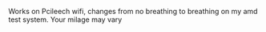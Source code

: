 
Works on Pcileech wifi, changes from no breathing to breathing on my amd test system. Your milage may vary
